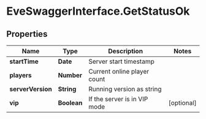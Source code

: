 # EveSwaggerInterface.GetStatusOk

## Properties
Name | Type | Description | Notes
------------ | ------------- | ------------- | -------------
**startTime** | **Date** | Server start timestamp | 
**players** | **Number** | Current online player count | 
**serverVersion** | **String** | Running version as string | 
**vip** | **Boolean** | If the server is in VIP mode | [optional] 


